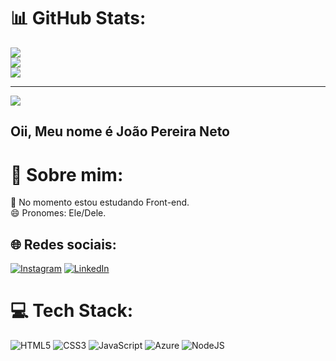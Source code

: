 # 📊 GitHub Stats:
![](https://github-readme-stats.vercel.app/api?username=joao8675&theme=blueberry&hide_border=true&include_all_commits=true&count_private=true)<br/>
![](https://github-readme-streak-stats.herokuapp.com/?user=joao8675&theme=blueberry&hide_border=true)<br/>
![](https://github-readme-stats.vercel.app/api/top-langs/?username=joao8675&theme=blueberry&hide_border=true&include_all_commits=true&count_private=true&layout=compact)

---
[![](https://visitcount.itsvg.in/api?id=joao8675&icon=0&color=0)](https://visitcount.itsvg.in)
## Oii, Meu nome é João Pereira Neto

# 💫 Sobre mim:
🌱 No momento estou estudando Front-end.<br>😄 Pronomes: Ele/Dele.


## 🌐 Redes sociais:
[![Instagram](https://img.shields.io/badge/Instagram-%23E4405F.svg?logo=Instagram&logoColor=white)](https://instagram.com/ztx.jp__) [![LinkedIn](https://img.shields.io/badge/LinkedIn-%230077B5.svg?logo=linkedin&logoColor=white)](https://linkedin.com/in/joao-pereira-neto-481961297) 

# 💻 Tech Stack:
![HTML5](https://img.shields.io/badge/html5-%23E34F26.svg?style=for-the-badge&logo=html5&logoColor=white) ![CSS3](https://img.shields.io/badge/css3-%231572B6.svg?style=for-the-badge&logo=css3&logoColor=white) ![JavaScript](https://img.shields.io/badge/javascript-%23323330.svg?style=for-the-badge&logo=javascript&logoColor=%23F7DF1E) ![Azure](https://img.shields.io/badge/azure-%230072C6.svg?style=for-the-badge&logo=microsoftazure&logoColor=white) ![NodeJS](https://img.shields.io/badge/node.js-6DA55F?style=for-the-badge&logo=node.js&logoColor=white)

